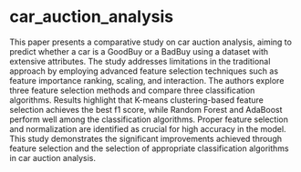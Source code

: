 # car_auction_analysis
This paper presents a comparative study on car auction analysis, aiming to predict whether a car is a GoodBuy or a BadBuy using a dataset with extensive attributes. The study addresses limitations in the traditional approach by employing advanced feature selection techniques such as feature importance ranking, scaling, and interaction. The authors explore three feature selection methods and compare three classification algorithms. Results highlight that K-means clustering-based feature selection achieves the best f1 score, while Random Forest and AdaBoost perform well among the classification algorithms. Proper feature selection and normalization are identified as crucial for high accuracy in the model. This study demonstrates the significant improvements achieved through feature selection and the selection of appropriate classification algorithms in car auction analysis.
